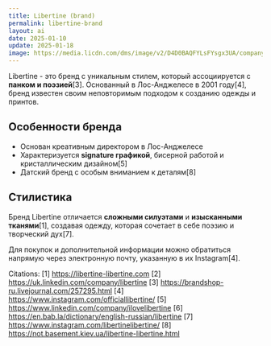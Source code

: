 ```yaml
---
title: Libertine (brand)
permalink: libertine-brand
layout: ai
date: 2025-01-10
update: 2025-01-18
image: https://media.licdn.com/dms/image/v2/D4D0BAQFYLsFYsgx3UA/company-logo_200_200/company-logo_200_200/0/1665156235395/libertine_logo?e=2147483647&v=beta&t=Gct3_RnbfKC0GJhD0CcjvQw4Us0RQbHyLIJnWvtr9rM
---
```


Libertine - это бренд с уникальным стилем, который ассоциируется с **панком и поэзией**[3]. Основанный в Лос-Анджелесе в 2001 году[4], бренд известен своим неповторимым подходом к созданию одежды и принтов.

## Особенности бренда

- Основан креативным директором в Лос-Анджелесе
- Характеризуется **signature графикой**, бисерной работой и кристаллическим дизайном[5]
- Датский бренд с особым вниманием к деталям[8]

## Стилистика

Бренд Libertine отличается **сложными силуэтами** и **изысканными тканями**[1], создавая одежду, которая сочетает в себе поэзию и творческий дух[7].

Для покупок и дополнительной информации можно обратиться напрямую через электронную почту, указанную в их Instagram[4].

Citations:
[1] https://libertine-libertine.com
[2] https://uk.linkedin.com/company/libertine
[3] https://brandshop-ru.livejournal.com/257295.html
[4] https://www.instagram.com/officiallibertine/
[5] https://www.linkedin.com/company/ilovelibertine
[6] https://en.bab.la/dictionary/english-russian/libertine
[7] https://www.instagram.com/libertinelibertine/
[8] https://not.basement.kiev.ua/libertine-libertine.html

